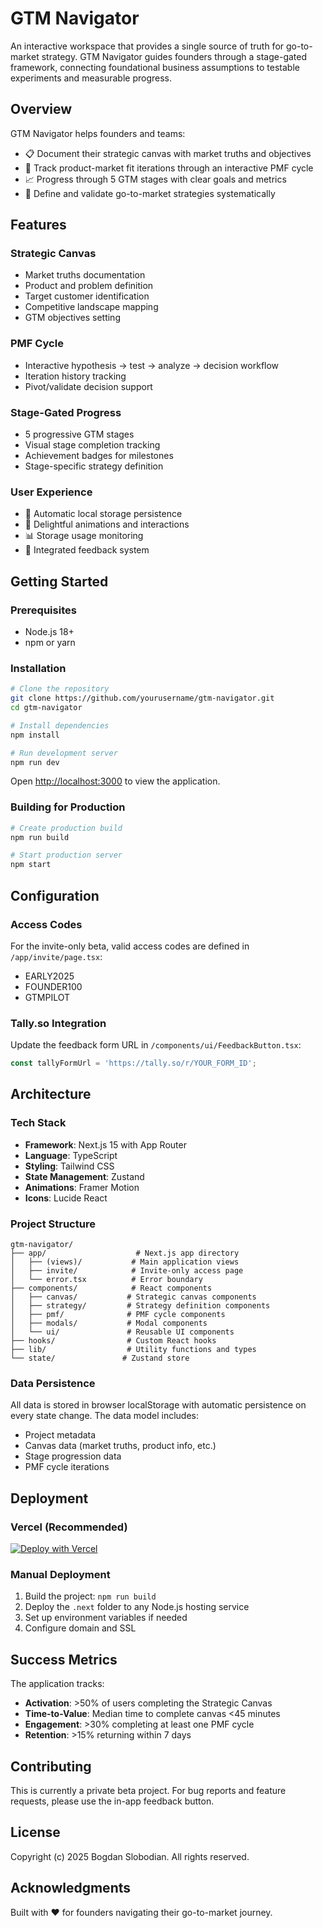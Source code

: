 # GTM Navigator

An interactive workspace that provides a single source of truth for go-to-market strategy. GTM Navigator guides founders through a stage-gated framework, connecting foundational business assumptions to testable experiments and measurable progress.

## Overview

GTM Navigator helps founders and teams:
- 📋 Document their strategic canvas with market truths and objectives
- 🔄 Track product-market fit iterations through an interactive PMF cycle
- 📈 Progress through 5 GTM stages with clear goals and metrics
- 🎯 Define and validate go-to-market strategies systematically

## Features

### Strategic Canvas
- Market truths documentation
- Product and problem definition
- Target customer identification
- Competitive landscape mapping
- GTM objectives setting

### PMF Cycle
- Interactive hypothesis → test → analyze → decision workflow
- Iteration history tracking
- Pivot/validate decision support

### Stage-Gated Progress
- 5 progressive GTM stages
- Visual stage completion tracking
- Achievement badges for milestones
- Stage-specific strategy definition

### User Experience
- 💾 Automatic local storage persistence
- 🎨 Delightful animations and interactions
- 📊 Storage usage monitoring
- 📝 Integrated feedback system

## Getting Started

### Prerequisites
- Node.js 18+ 
- npm or yarn

### Installation

```bash
# Clone the repository
git clone https://github.com/yourusername/gtm-navigator.git
cd gtm-navigator

# Install dependencies
npm install

# Run development server
npm run dev
```

Open [http://localhost:3000](http://localhost:3000) to view the application.

### Building for Production

```bash
# Create production build
npm run build

# Start production server
npm start
```

## Configuration

### Access Codes
For the invite-only beta, valid access codes are defined in `/app/invite/page.tsx`:
- EARLY2025
- FOUNDER100
- GTMPILOT

### Tally.so Integration
Update the feedback form URL in `/components/ui/FeedbackButton.tsx`:
```javascript
const tallyFormUrl = 'https://tally.so/r/YOUR_FORM_ID';
```

## Architecture

### Tech Stack
- **Framework**: Next.js 15 with App Router
- **Language**: TypeScript
- **Styling**: Tailwind CSS
- **State Management**: Zustand
- **Animations**: Framer Motion
- **Icons**: Lucide React

### Project Structure
```
gtm-navigator/
├── app/                    # Next.js app directory
│   ├── (views)/           # Main application views
│   ├── invite/            # Invite-only access page
│   └── error.tsx          # Error boundary
├── components/            # React components
│   ├── canvas/           # Strategic canvas components
│   ├── strategy/         # Strategy definition components
│   ├── pmf/              # PMF cycle components
│   ├── modals/           # Modal components
│   └── ui/               # Reusable UI components
├── hooks/                # Custom React hooks
├── lib/                  # Utility functions and types
└── state/               # Zustand store
```

### Data Persistence
All data is stored in browser localStorage with automatic persistence on every state change. The data model includes:
- Project metadata
- Canvas data (market truths, product info, etc.)
- Stage progression data
- PMF cycle iterations

## Deployment

### Vercel (Recommended)
[![Deploy with Vercel](https://vercel.com/button)](https://vercel.com/new/clone?repository-url=https://github.com/yourusername/gtm-navigator)

### Manual Deployment
1. Build the project: `npm run build`
2. Deploy the `.next` folder to any Node.js hosting service
3. Set up environment variables if needed
4. Configure domain and SSL

## Success Metrics

The application tracks:
- **Activation**: >50% of users completing the Strategic Canvas
- **Time-to-Value**: Median time to complete canvas <45 minutes
- **Engagement**: >30% completing at least one PMF cycle
- **Retention**: >15% returning within 7 days

## Contributing

This is currently a private beta project. For bug reports and feature requests, please use the in-app feedback button.

## License

Copyright (c) 2025 Bogdan Slobodian. All rights reserved.

## Acknowledgments

Built with ❤️ for founders navigating their go-to-market journey.